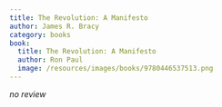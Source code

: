 ```yaml
---
title: The Revolution: A Manifesto
author: James R. Bracy
category: books
book:
  title: The Revolution: A Manifesto
  author: Ron Paul
  image: /resources/images/books/9780446537513.png
---
```


*no review*
